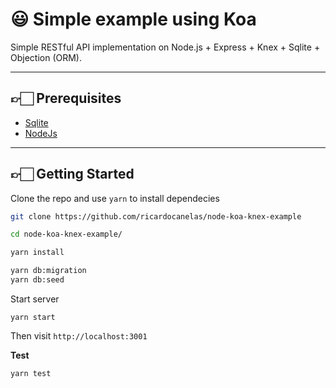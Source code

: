 # 😃 Simple example using Koa

Simple RESTful API implementation on Node.js + Express + Knex + Sqlite + Objection (ORM).

---

## 👉🏻 Prerequisites

- [Sqlite](https://www.sqlite.org)
- [NodeJs](https://nodejs.org/en/)

---

## 👉🏻 Getting Started

Clone the repo and use `yarn` to install dependecies

```bash
git clone https://github.com/ricardocanelas/node-koa-knex-example

cd node-koa-knex-example/

yarn install
```

```bash
yarn db:migration
yarn db:seed
```

Start server

```
yarn start
```

Then visit `http://localhost:3001`

**Test**

```
yarn test
```
